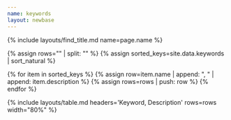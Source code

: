 ```yaml
---
name: keywords
layout: newbase
---
```

{% include layouts/find_title.md name=page.name %}

{% assign rows="" | split: "" %}
{% assign sorted_keys=site.data.keywords | sort_natural %}

{% for item in sorted_keys %}
{% assign row=item.name | append: ", " | append: item.description %}
{% assign rows=rows | push: row %}
{% endfor %}

{% include layouts/table.md headers='Keyword, Description' rows=rows width="80%" %}
